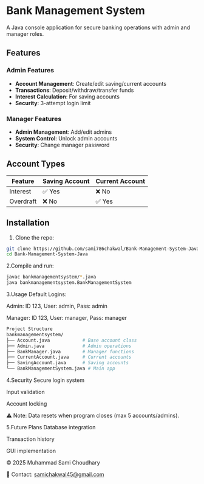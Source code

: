 # Bank Management System  

A Java console application for secure banking operations with admin and manager roles.  

## Features  

### Admin Features  
- **Account Management**: Create/edit saving/current accounts  
- **Transactions**: Deposit/withdraw/transfer funds  
- **Interest Calculation**: For saving accounts  
- **Security**: 3-attempt login limit  

### Manager Features  
- **Admin Management**: Add/edit admins  
- **System Control**: Unlock admin accounts  
- **Security**: Change manager password  

## Account Types  

| Feature         | Saving Account | Current Account |  
|----------------|----------------|-----------------|  
| Interest       | ✅ Yes         | ❌ No           |  
| Overdraft      | ❌ No          | ✅ Yes          |  

## Installation  

1. Clone the repo:  
```bash  
git clone https://github.com/sami786chakwal/Bank-Management-System-Java.git  
cd Bank-Management-System-Java
```
2.Compile and run:
```bash
javac bankmanagementsystem/*.java  
java bankmanagementsystem.BankManagementSystem
```
3.Usage
Default Logins:

Admin: ID 123, User: admin, Pass: admin

Manager: ID 123, User: manager, Pass: manager
```bash
Project Structure
bankmanagementsystem/  
├── Account.java            # Base account class  
├── Admin.java              # Admin operations  
├── BankManager.java        # Manager functions  
├── CurrentAccount.java     # Current accounts  
├── SavingAccount.java      # Saving accounts  
└── BankManagementSystem.java # Main app
```
4.Security
Secure login system

Input validation

Account locking

⚠️ Note: Data resets when program closes (max 5 accounts/admins).

5.Future Plans
Database integration

Transaction history

GUI implementation

© 2025 Muhammad Sami Choudhary

📧 Contact: samichakwal45@gmail.com
